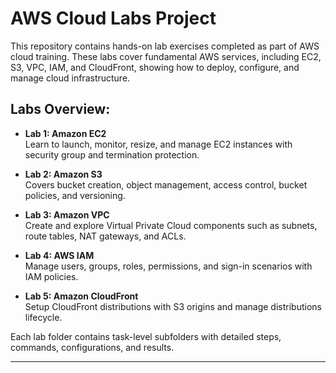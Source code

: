 # AWS Cloud Labs Project

This repository contains hands-on lab exercises completed as part of AWS cloud training. These labs cover fundamental AWS services, including EC2, S3, VPC, IAM, and CloudFront, showing how to deploy, configure, and manage cloud infrastructure.

## Labs Overview:

- **Lab 1: Amazon EC2**  
  Learn to launch, monitor, resize, and manage EC2 instances with security group and termination protection.

- **Lab 2: Amazon S3**  
  Covers bucket creation, object management, access control, bucket policies, and versioning.

- **Lab 3: Amazon VPC**  
  Create and explore Virtual Private Cloud components such as subnets, route tables, NAT gateways, and ACLs.

- **Lab 4: AWS IAM**  
  Manage users, groups, roles, permissions, and sign-in scenarios with IAM policies.

- **Lab 5: Amazon CloudFront**  
  Setup CloudFront distributions with S3 origins and manage distributions lifecycle.

Each lab folder contains task-level subfolders with detailed steps, commands, configurations, and results.

---
